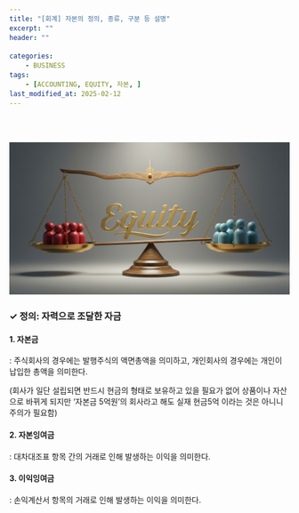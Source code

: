 ```yaml
---
title: "[회계] 자본의 정의, 종류, 구분 등 설명"
excerpt: ""
header: ""

categories:
    - BUSINESS
tags:
    - [ACCOUNTING, EQUITY, 자본, ]
last_modified_at: 2025-02-12
---
```

<br><br>

![0](/upload/2025-02-12-자본의_정의,_종류,_구분_등_설명.md/0.png)



### ✓ 정의: 자력으로 조달한 자금



#### 1. 자본금


: 주식회사의 경우에는 발행주식의 액면총액을 의미하고, 개인회사의 경우에는 개인이 납입한 총액을 의미한다.


(회사가 일단 설립되면 반드시 현금의 형태로 보유하고 있을 필요가 없어 상품이나 자산으로 바뀌게 되지만 ‘자본금 5억원’의 회사라고 해도 실재 현금5억 이라는 것은 아니니 주의가 필요함)



#### 2. 자본잉여금


: 대차대조표 항목 간의 거래로 인해 발생하는 이익을 의미한다.



#### 3. 이익잉여금


: 손익계산서 항목의 거래로 인해 발생하는 이익을 의미한다.

